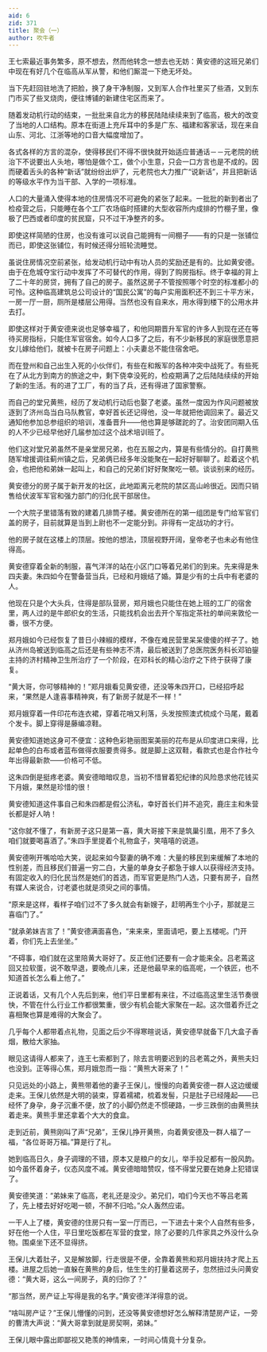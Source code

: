 ```yaml
---
aid: 6
zid: 371
title: 聚会（一）
author: 吹牛者
---
```


王七索最近事务繁多，原不想去，然而他转念一想去也无妨：黄安德的这班兄弟们中现在有好几个在临高从军从警，和他们厮混一下绝无坏处。

当下先赶回驻地洗了把脸，换了身干净制服，又到军人合作社里买了些酒，又到东门市买了些叉烧肉，便往博铺的新建住宅区而来了。

随着发动机行动的结束，一批批来自北方的移民陆陆续续来到了临高，极大的改变了当地的人口结构。原本在街道上充斥耳中的多是广东、福建和客家话，现在来自山东、河北、江浙等地的口音大幅度增加了。

各式各样的方言的混杂，使得移民们不得不很快就开始适应普通话－－元老院的统治下不说要出人头地，哪怕是做个工，做个小生意，只会一口方言也是不成的。因而硬着舌头的各种“新话”就纷纷出炉了，元老院也大力推广“说新话”，并且把新话的等级水平作为当干部、入学的一项标准。

人口的大量涌入使得本地的住房情况不可避免的紧张了起来。一批批的新到者出了检疫营之后，只能睡在各个工厂农场临时搭建的大型收容所内成排的竹棚子里，像极了巴西或者印度的贫民窟，只不过干净整齐的多。

即使这样简陋的住房，也没有谁可以说自己能拥有一间棚子——有的只是一张铺位而已，即使这张铺位，有时候还得分班轮流睡觉。

虽说住房情况空前紧张，给发动机行动中有功人员的奖励还是有的。比如黄安德。由于在危城夺宝行动中发挥了不可替代的作用，得到了购房指标。终于幸福的背上了二十年的房贷，拥有了自己的房子。虽然这房子不管按照哪个时空的标准都小的可怜。这种临高建筑总公司设计的“国民公寓”的每户实用面积还不到三十平方米，一房一厅一厨，厕所是楼层公用得。当然也没有自来水，用水得到楼下的公用水井去打。

即使这样对于黄安德来说也足够幸福了，和他同期晋升军官的许多人到现在还在等待买房指标，只能住军官宿舍。如今人口多了之后，有不少新移民的家庭很愿意把女儿嫁给他们，就被卡在房子问题上：小夫妻总不能住宿舍吧。

而在登州和自己出生入死的小伙伴们，有些在和叛军的各种冲突中战死了。有些死在了从北方到南方的旅途之中，剩下侥幸没死的，检疫期满了之后陆陆续续的开始了新的生活。有的进了工厂，有的当了兵，还有得进了国家警察。

而自己的堂兄黄熊，经历了发动机行动后也娶了老婆。虽然一度因为作风问题被放逐到了济州岛当白马队教官，幸好首长还记得他，没一年就把他调回来了。最近又通知他参加总参组织的培训，准备晋升——他也算是够蹉跎的了。治安团同期入伍的人不少已经早他好几届参加过这个战术培训班了。

他们这对堂兄弟虽然不是亲堂房兄弟，也在五服之内，算是有些情分的。自打黄熊随军增援调往蓟州镇之后，兄弟俩已经多年没能聚在一起好好聊聊了。趁着这个机会，也把他和弟妹一起叫上，和自己的兄弟们好好聚聚吃一顿。谈谈别来的经历。

黄安德分的房子属于新开发的社区，此地距离元老院的禁区高山岭很近。因而只销售给伏波军军官和强力部门的归化民干部居住。

一个大院子里错落有致的建着几排筒子楼。黄安德所在的第一组团是专门给军官们盖的房子，目前就算是当到上尉也不一定能分到。非得有一定战功的才行。

他的房子就在这楼上的顶层。按他的想法，顶层视野开阔，皇帝老子也未必有他住得高。

黄安德穿着全新的制服，喜气洋洋的站在小区门口等着兄弟们的到来。先来得是朱四夫妻。朱四如今在警备营当兵，已经和月娥结了婚。算是少有的士兵中有老婆的人。

他现在只是个大头兵，住得是部队营房，郑月娥也只能住在她上班的工厂的宿舍里，两人过的是牛郎织女的生活，只能找机会出去开个军指定茶社的单间来敦伦一番，很不方便。

郑月娥如今已经恢复了昔日小辣椒的模样，不像在难民营里呆呆傻傻的样子了。她从济州岛被送到临高之后还是有些神志不清，最后被送到了总医院医务科长邓铂鋆主持的济村精神卫生所治疗了一个阶段，在邓科长的精心治疗之下终于获得了康复。

“黄大哥，你可够精神的！”郑月娥看见黄安德，还没等朱四开口，已经招呼起来，“果然是人逢喜事精神爽，有了新房子就是不一样！”

郑月娥穿着一件印花布连衣裙，穿着花哨又利落，头发按照澳式梳成个马尾，戴着个发卡。脚上穿得是藤编凉鞋。

黄安德知道她这身可不便宜：这种色彩艳丽图案美丽的花布是从印度进口来得，比起单色的白布或者蓝布做得衣服要贵得多。就是脚上这双鞋，看款式也是合作社今年出得最新款——价格可不低。

这朱四倒是挺疼老婆。黄安德暗暗叹息，当初不惜冒着犯纪律的风险恳求他花钱买下月娥，果然是珍惜的很！

黄安德知道这件事自己和朱四都是假公济私，幸好首长们并不追究，鹿庄主和朱营长都是好人呐！

“这你就不懂了，有新房子这只是第一喜，黄大哥接下来是筑巢引凰，用不了多久咱们就要喝喜酒了。”朱四手里提着个礼物盒子，笑嘻嘻的说道。

黄安德咧开嘴哈哈大笑，说起来如今娶妻的确不难：大量的移民到来缓解了本地的性别差，而且移民们普遍一穷二白，大量的单身女子都急于嫁人以获得经济支持。有固定收入的归化民当然是她们的首选，而军官更是热门人选，只要有房子，自然有媒人来说合，讨老婆也就是须臾之间的事情。

“原来是这样，看样子咱们过不了多久就会有新嫂子，赶明再生个小子，那就是三喜临门了。”

“就承弟妹吉言了！”黄安德满面喜色，“来来来，里面请吧，要上五楼呢。门开着，你们先上去坐坐。”

“不碍事，咱们就在这里陪黄大哥好了。反正他们还要有一会才能来全。吕老蔫这回又拉软蛋，说不敢早退，要晚点儿来，还是他最早来的临高呢，一个铁匠，也不知道首长怎么看上他了。”

正说着话，又有几个人先后到来，他们平日里都有来往，不过临高这里生活节奏很快，不管在什么行业工作都很繁重，很少有机会能大家聚在一起。这次借着乔迁之喜相聚也算是难得的大聚会了。

几乎每个人都带着点礼物，见面之后少不得寒暄说话，黄安德早就备下几大盒子香烟，散给大家抽。

眼见这请得人都来了，连王七索都到了，除去言明要迟到的吕老蔫之外，黄熊夫妇也没到。正等得心焦，郑月娥忽而一指：“黄熊大哥来了！”

只见远处的小路上，黄熊带着他的妻子王保儿，慢慢的向着黄安德一群人这边缓缓走来。王保儿依然是大明的装束，穿着襦裙，梳着发髻，只是肚子已经隆起——已经怀了身孕，身子沉重不便，放了的小脚仍然走不惯硬路，一步三跌倒的由黄熊扶着走来。黄熊手里还拿着个大大的食盒。

走到近前，黄熊刚叫了声“兄弟”，王保儿挣开黄熊，向着黄安德及一群人福了一福，“各位哥哥万福。”算是行了礼。

她到临高日久，身子调理的不错，原本又是粮户的女儿，举手投足都有一股风韵。如今虽怀着身子，仪态风度不减。黄安德暗暗赞叹，怪不得堂兄要在她身上犯错误了。

黄安德笑道：“弟妹来了临高，老礼还是没少。弟兄们，咱们今天也不等吕老蔫了，先上楼去好好吃喝一顿，不醉不归哈。”众人轰然应诺。

一干人上了楼，黄安德的住房只有一室一厅而已，一下进去十来个人自然有些多，好在他一个人住，平日里吃饭都在军营的食堂，除了必要的几件家具之外没什么杂物。围桌坐下还不显得挤。

王保儿大着肚子，又是解放脚，行走很是不便，全靠着黄熊和郑月娥扶持才爬上五楼。进屋之后她一直躲在黄熊的身后，怯生生的打量着这房子，忽然扭过头问黄安德：“黄大哥，这么一间房子，真的归你了？”

“那当然，房产证上写得是我的名字。”黄安德洋洋得意的说。

“啥叫房产证？”王保儿懵懂的问到，还没等黄安德想好怎么解释清楚房产证，一旁的曹清大声说：“黄大哥拿到就是房契啊，弟妹。”

王保儿眼中露出即鄙视又艳羡的神情来，一时间心情竟十分复杂。
